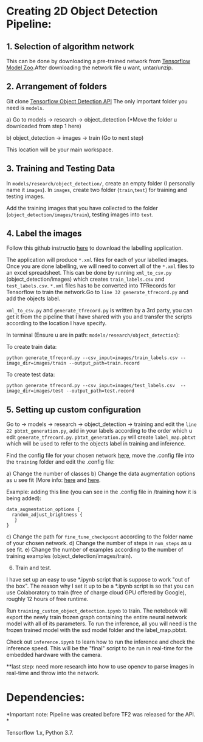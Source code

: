 # Creating 2D Object Detection Pipeline:


## 1. Selection of algorithm network

This can be done by downloading a pre-trained network from [Tensorflow Model Zoo](https://github.com/tensorflow/models/blob/master/research/object_detection/g3doc/tf1_detection_zoo.md).After downloading the network file u want, untar/unzip.

## 2. Arrangement of folders

Git clone [Tensorflow Object Detection API](https://github.com/tensorflow/models)
The only important folder you need is `models`.

a) Go to models -> research -> object_detection (*Move the folder u downloaded from step 1 here)

b) object_detection -> images -> train (Go to next step)

This location will be your main workspace.

## 3. Training and Testing Data

In `models/research/object_detection/`, create an empty folder (I personally name it `images`). In `images`, create two folder (`train`,`test`) for training and testing images.

Add the training images that you have collected to the folder (`object_detection/images/train`), testing images into `test`.

## 4. Label the images

Follow this github instructio [here](https://github.com/tzutalin/labelImg) to download the labelling application.

The application will produce `*.xml` files for each of your labelled images. Once you are done labelling, we will need to convert all of 
the `*.xml` files to an excel spreadsheet. This can be done by running `xml_to_csv.py` (object_detection/images) which creates `train_labels.csv` 
and `test_labels.csv`. `*.xml` files has to be converted into TFRecords for Tensorflow to train the network.Go to `line 32 generate_tfrecord.py`
and add the objects label.

`xml_to_csv.py` and `generate_tfrecord.py` is written by a 3rd party, you can get it from the pipeline that I have shared with you and transfer the
scripts according to the location I have specify.

In terminal (Ensure u are in path: `models/research/object_detection`): 

To create train data:

```
python generate_tfrecord.py --csv_input=images/train_labels.csv --image_dir=images/train --output_path=train.record
```

To create test data:

```
python generate_tfrecord.py --csv_input=images/test_labels.csv  --image_dir=images/test --output_path=test.record

```

## 5. Setting up custom configuration

Go to -> models -> research -> object_detection -> training and edit the `line 22 pbtxt_generation.py`, add in your labels according to the order which u edit `generate_tfrecord.py`. `pbtxt_generation.py` will create `label_map.pbtxt` which will be used to refer to the objects label in training and inference.

Find the config file for your chosen network [here](https://github.com/tensorflow/models/tree/master/research/object_detection/samples/configs), 
move the .config file into the `training` folder and edit the .config file:

a) Change the number of classes
b) Change the data augmentation options as u see fit (More info: [here](https://github.com/tensorflow/models/blob/master/research/object_detection/protos/preprocessor.proto ) and [here](https://github.com/tensorflow/models/blob/master/research/object_detection/core/preprocessor.py).

Example: adding this line (you can see in the .config file in /training how it is being added):
```
data_augmentation_options {
  random_adjust_brightness {
   }
}
```

c) Change the path for `fine_tune_checkpoint` according to the folder name of your chosen network.
d) Change the number of steps in `num_steps` as u see fit.
e) Change the number of examples according to the number of training examples (object_detection/images/train).


6. Train and test.

I have set up an easy to use *.ipynb script that is suppose to work "out of the box". The reason why I set it up to be a *.ipynb script is so that you can use Colaboratory to train (free of charge cloud GPU offered by Google), roughly 12 hours of free runtime.

Run `training_custom_object_detection.ipynb` to train. The notebook will export the newly train frozen graph containing the entire neural network model with all of its parameters. To run the inference, all you will need is the frozen trained model with the ssd model folder and the label_map.pbtxt. 

Check out `inference.ipynb` to learn how to run the inference and check the inference speed. This will be the "final" script to be run in real-time for the embedded hardware with the camera.

**last step: need more research into how to use opencv to parse images in real-time and throw into the network.



# Dependencies:
*Important note: Pipeline was created before TF2 was released for the API. * 

Tensorflow 1.x, Python 3.7.
